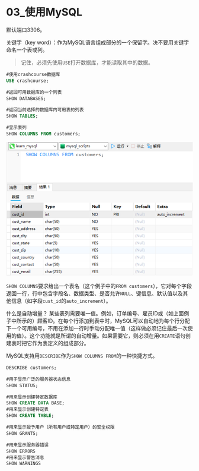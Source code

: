 # 03_使用MySQL

默认端口3306。

关键字（key word）：作为MySQL语言组成部分的一个保留字。决不要用关键字命名一个表或列。

> 记住，必须先使用`USE`打开数据库，才能读取其中的数据。

```sql
#使用crashcourse数据库
USE crashcourse;
```

```sql
#返回可用数据库的一个列表
SHOW DATABASES;
```

```sql
#返回当前选择的数据库内可用表的列表
SHOW TABLES;
```

```sql
#显示表列
SHOW COLUMNS FROM customers;
```

![](assets\imgs\Snipaste_2024-12-18_20-43-26.png)

`SHOW COLUMNS`要求给出一个表名（这个例子中的`FROM customers`），它对每个字段返回一行，行中包含字段名、数据类型、是否允许`NULL`、键信息、默认值以及其他信息（如字段`cust_id`的`auto_increment`）。

什么是自动增量？
某些表列需要唯一值。例如，订单编号、雇员ID或（如上面例子中所示的）顾客ID。在每个行添加到表中时，MySQL可以自动地为每个行分配下一个可用编号，不用在添加一行时手动分配唯一值（这样做必须记住最后一次使用的值）。这个功能就是所谓的自动增量。如果需要它，则必须在用`CREATE`语句创建表时把它作为表定义的组成部分。

MySQL支持用`DESCRIBE`作为`SHOW COLUMNS FROM`的一种快捷方式。

```sql
DESCRIBE customers;
```

```sql
#用于显示广泛的服务器状态信息
SHOW STATUS;
```

```sql
#用来显示创建特定数据库
SHOW CREATE DATA BASE;
#用来显示创建特定表
SHOW CREATE TABLE;
```

```sql
#用来显示授予用户（所有用户或特定用户）的安全权限
SHOW GRANTS;
```

```sql
#用来显示服务器错误
SHOW ERRORS
#用来显示警告消息
SHOW WARNINGS
```


